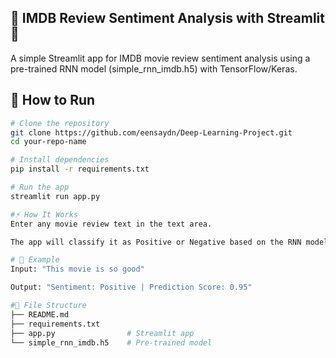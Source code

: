 ## 🎥 IMDB Review Sentiment Analysis with Streamlit 🚀

A simple Streamlit app for IMDB movie review sentiment analysis using a pre-trained RNN model (simple_rnn_imdb.h5) with TensorFlow/Keras.

## 🚀 How to Run
```bash
# Clone the repository
git clone https://github.com/eensaydn/Deep-Learning-Project.git
cd your-repo-name

# Install dependencies
pip install -r requirements.txt

# Run the app
streamlit run app.py

#⚡ How It Works
Enter any movie review text in the text area.

The app will classify it as Positive or Negative based on the RNN model.

# 📌 Example
Input: "This movie is so good"

Output: "Sentiment: Positive | Prediction Score: 0.95"

#📁 File Structure
├── README.md
├── requirements.txt
├── app.py                # Streamlit app
└── simple_rnn_imdb.h5    # Pre-trained model
